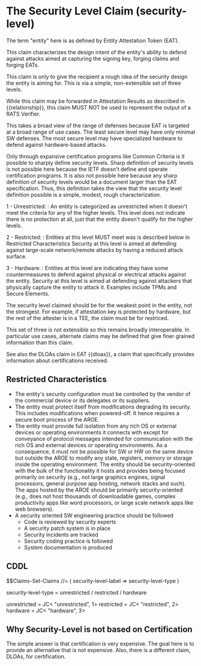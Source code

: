 # The Security Level Claim (security-level)

The term "entity" here is as defined by Entity Attestation Token (EAT).

This claim characterizes the design intent of the entity's ability to defend against attacks aimed at capturing the signing key, forging claims and forging EATs.

This claim is only to give the recipient a rough idea of the security design the entity is aiming for.
This is via a simple, non-extensible set of three levels.

While this claim may be forwarded in Attestation Results as described in {{relationship}}, this claim MUST NOT be used to represent the output of a RATS Verifier.

This takes a broad view of the range of defenses because EAT is targeted at a broad range of use cases.
The least secure level may have only minimal SW defenses.
The most secure level may have specialized hardware to defend against hardware-based attacks.

Only through expansive certification programs like Common Criteria is it possible to sharply define security levels.
Sharp definition of security levels is not possible here because the IETF doesn't define and operate certification programs.
It is also not possible here because any sharp definition of security levels would be a document larger than the EAT specification.
Thus, this definition takes the view that the security level definition possible is a simple, modest, rough characterization.

1 - Unrestricted:
: An entity is categorized as unrestricted when it doesn't meet the criteria for any of the higher levels.
This level does not indicate there is no protection at all, just that the entity doesn't qualify for the higher levels.

2 - Restricted:
: Entities at this level MUST meet was is described below in Restricted Characteristics
Security at this level is aimed at defending against large-scale network/remote attacks by having a reduced attack surface.

3 - Hardware:
: Entities at this level are indicating they have some countermeasures to defend against physical or electrical attacks against the entity.
Security at this level is aimed at defending against attackers that physically capture the entity to attack it.
Examples include TPMs and Secure Elements.

The security level claimed should be for the weakest point in the entity, not the strongest.
For example, if attestation key is protected by hardware, but the rest of the attester is in a TEE, the claim must be for restriced.

This set of three is not extensible so this remains broadly interoperable. In particular use cases, alternate claims may be defined that give finer grained information than this claim.

See also the DLOAs claim in EAT {{dloas}}, a claim that specifically provides information about certifications received.


## Restricted Characteristics
* The entity's security configuration must be controlled by the vendor of the commercial device or its delegates or its suppliers.
* The entity must protect itself from modifications degrading its security. This includes modifications when powered-off. It hence requires a secure boot process of the AROE.
* The entity must provide full isolation from any rich OS or external devices or operating environments it connects with except for conveyance of protocol messages intended for communication with the rich OS and external devices or operating environments. As a consequence, it must not be possible for SW or HW on the same device but outside the AROE to modify any state, registers, memory or storage inside the operating environment.
The entity should be security-oriented with the bulk of the functionality it hosts and provides being focused primarily on security (e.g., not large graphics engines, signal processors, general purpose app hosting, network stacks and such).
The apps hosted by the AROE should be primarily security-oriented (e.g., does not host thousands of downloadable games, complex productivity apps like word processors, or large scale network apps like web browsers).
* A security oriented SW engineering practice should be followed
    * Code is reviewed by security experts
    * A security patch system is in place
    * Security incidents are tracked
    * Security coding practice is followed
    * System documentation is produced


## CDDL

$$Claims-Set-Claims //=
    ( security-level-label => security-level-type ) 

security-level-type = unrestricted /
                      restricted /
                      hardware

unrestricted       = JC< "unrestricted",      1>
restricted         = JC< "restricted",        2>
hardware           = JC< "hardware",          3>


## Why Security-Level is not based on Certification

The simple answer is that certification is very expensive.
The goal here is to provide an alternative that is not expensive.
Also, there is a different claim, DLOAs, for certification.

